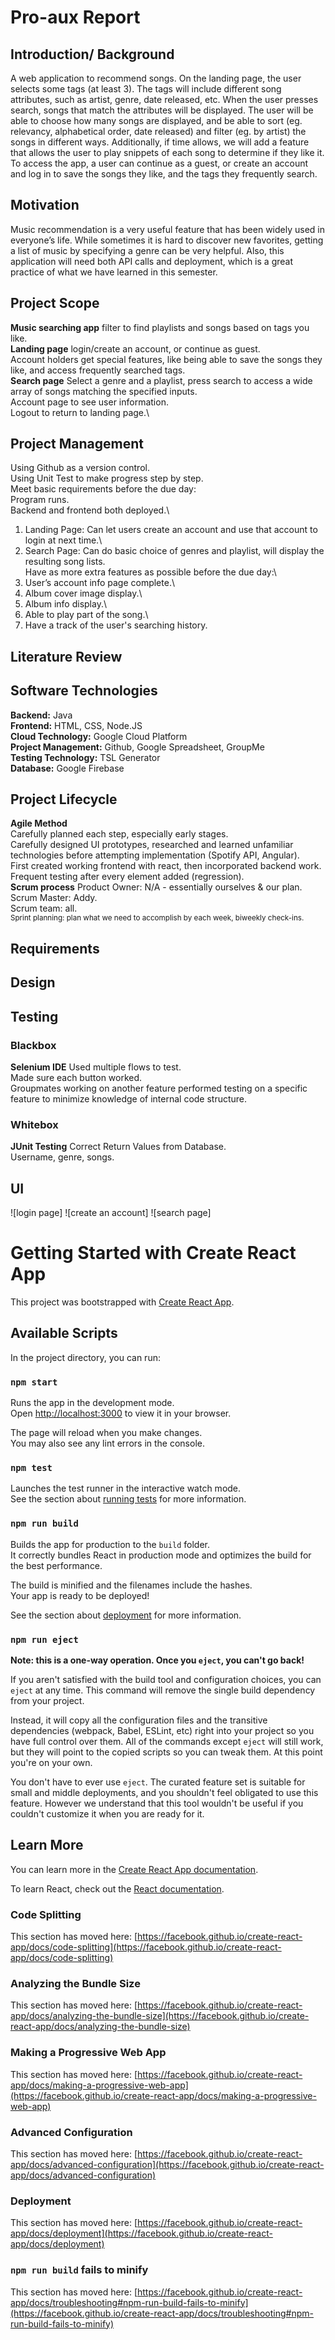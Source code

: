 # Pro-aux Report
## Introduction/ Background
A web application to recommend songs. On the landing page, the user selects some tags (at least 3). The tags will include different song attributes, such as artist, genre, date released, etc. When the user presses search, songs that match the attributes will be displayed. The user will be able to choose how many songs are displayed, and be able to sort (eg. relevancy, alphabetical order, date released) and filter (eg. by artist) the songs in different ways. Additionally, if time allows, we will add a feature that allows the user to play snippets of each song to determine if they like it. To access the app, a user can continue as a guest, or create an account and log in to save the songs they like, and the tags they frequently search.

## Motivation
Music recommendation is a very useful feature that has been widely used in everyone’s life. While sometimes it is hard to discover new favorites, getting a list of music by specifying a genre can be very helpful. Also, this application will need both API calls and deployment, which is a great practice of what we have learned in this semester.

## Project Scope
**Music searching app**
filter to find playlists and songs based on tags you like.\
**Landing page**
login/create an account, or continue as guest.\
Account holders get special features, like being able to save the songs they like, and access frequently searched tags.\
**Search page**
Select a genre and a playlist, press search to access a wide array of songs matching the specified inputs.\
Account page to see user information.\
Logout to return to landing page.\

## Project Management
Using Github as a version control.\
Using Unit Test to make progress step by step.\
Meet basic requirements before the due day:\
Program runs.\
Backend and frontend both deployed.\
1. Landing Page: Can let users create an account and use that account to login at next time.\
2. Search Page: Can do basic choice of genres and playlist, will display the resulting song lists.\
Have as more extra features as possible before the due day:\
1. User’s account info page complete.\
2. Album cover image display.\
3. Album info display.\
4. Able to play part of the song.\
5. Have a track of the user's searching history.


## Literature Review

## Software Technologies
**Backend:** Java\
**Frontend:** HTML, CSS, Node.JS\
**Cloud Technology:** Google Cloud Platform\
**Project Management:** Github, Google Spreadsheet, GroupMe\
**Testing Technology:** TSL Generator\
**Database:** Google Firebase

## Project Lifecycle
**Agile Method**\
Carefully planned each step, especially early stages.\
Carefully designed UI prototypes, researched and learned unfamiliar technologies before attempting implementation (Spotify API, Angular).\
First created working frontend with react, then incorporated backend work.\
Frequent testing after every element added (regression).\
**Scrum process**
Product Owner: N/A - essentially ourselves & our plan.\
Scrum Master: Addy.\
Scrum team: all.\
<sub>Sprint planning: plan what we need to accomplish by each week, biweekly check-ins.</sub>


## Requirements


## Design 


## Testing 
### Blackbox
**Selenium IDE**
Used multiple flows to test.\
Made sure each button worked.\
Groupmates working on another feature performed testing on a specific feature to minimize knowledge of internal code structure.
### Whitebox
**JUnit Testing**
Correct Return Values from Database.\
Username, genre, songs.

## UI
![login page]
![create an account]
![search page]


# Getting Started with Create React App

This project was bootstrapped with [Create React App](https://github.com/facebook/create-react-app).

## Available Scripts

In the project directory, you can run:

### `npm start`

Runs the app in the development mode.\
Open [http://localhost:3000](http://localhost:3000) to view it in your browser.

The page will reload when you make changes.\
You may also see any lint errors in the console.

### `npm test`

Launches the test runner in the interactive watch mode.\
See the section about [running tests](https://facebook.github.io/create-react-app/docs/running-tests) for more information.

### `npm run build`

Builds the app for production to the `build` folder.\
It correctly bundles React in production mode and optimizes the build for the best performance.

The build is minified and the filenames include the hashes.\
Your app is ready to be deployed!

See the section about [deployment](https://facebook.github.io/create-react-app/docs/deployment) for more information.

### `npm run eject`

**Note: this is a one-way operation. Once you `eject`, you can't go back!**

If you aren't satisfied with the build tool and configuration choices, you can `eject` at any time. This command will remove the single build dependency from your project.

Instead, it will copy all the configuration files and the transitive dependencies (webpack, Babel, ESLint, etc) right into your project so you have full control over them. All of the commands except `eject` will still work, but they will point to the copied scripts so you can tweak them. At this point you're on your own.

You don't have to ever use `eject`. The curated feature set is suitable for small and middle deployments, and you shouldn't feel obligated to use this feature. However we understand that this tool wouldn't be useful if you couldn't customize it when you are ready for it.

## Learn More

You can learn more in the [Create React App documentation](https://facebook.github.io/create-react-app/docs/getting-started).

To learn React, check out the [React documentation](https://reactjs.org/).

### Code Splitting

This section has moved here: [https://facebook.github.io/create-react-app/docs/code-splitting](https://facebook.github.io/create-react-app/docs/code-splitting)

### Analyzing the Bundle Size

This section has moved here: [https://facebook.github.io/create-react-app/docs/analyzing-the-bundle-size](https://facebook.github.io/create-react-app/docs/analyzing-the-bundle-size)

### Making a Progressive Web App

This section has moved here: [https://facebook.github.io/create-react-app/docs/making-a-progressive-web-app](https://facebook.github.io/create-react-app/docs/making-a-progressive-web-app)

### Advanced Configuration

This section has moved here: [https://facebook.github.io/create-react-app/docs/advanced-configuration](https://facebook.github.io/create-react-app/docs/advanced-configuration)

### Deployment

This section has moved here: [https://facebook.github.io/create-react-app/docs/deployment](https://facebook.github.io/create-react-app/docs/deployment)

### `npm run build` fails to minify

This section has moved here: [https://facebook.github.io/create-react-app/docs/troubleshooting#npm-run-build-fails-to-minify](https://facebook.github.io/create-react-app/docs/troubleshooting#npm-run-build-fails-to-minify)


